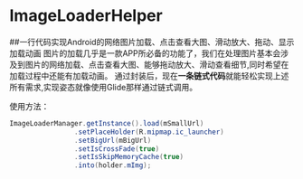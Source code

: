 # ImageLoaderHelper
##一行代码实现Android的网络图片加载、点击查看大图、滑动放大、拖动、显示加载动画
图片的加载几乎是一款APP所必备的功能了，我们在处理图片基本会涉及到图片的网络加载、点击查看大图、能够拖动放大、滑动查看细节,同时希望在加载过程中还能有加载动画。
通过封装后，现在**一条链式代码**就能轻松实现上述所有需求,实现姿态就像使用Glide那样通过链式调用。

使用方法：
```java
ImageLoaderManager.getInstance().load(mSmallUrl)
                .setPlaceHolder(R.mipmap.ic_launcher)
                .setBigUrl(mBigUrl)
                .setIsCrossFade(true)
                .setIsSkipMemoryCache(true)
                .into(holder.mImg);
```
